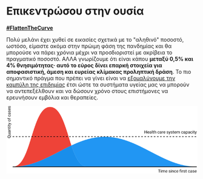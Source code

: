 # Επικεντρώσου στην ουσία
[**\#FlattenTheCurve**](https://twitter.com/hashtag/FlattenTheCurve?src=hashtag_click) 

Πολύ μελάνι έχει χυθεί σε εικασίες σχετικά με το "αληθινό" ποσοστό, ωστόσο, είμαστε ακόμα στην πρώιμη φάση της πανδημίας και θα μπορούσε 
 να πάρει χρόνια μέχρι να προσδιοριστεί με ακρίβεια το πραγματικό ποσοστό. ΑΛΛΑ γνωρίζουμε ότι είναι κάπου **μεταξύ 0,5% και 4% θνησιμότητας· αυτό το εύρος δίνει επαρκή στοιχεία
 για αποφασιστική, άμεση και ευρείας κλίμακας προληπτική δράση**. Το πιο σημαντικό πράγμα που πρέπει να γίνει είναι να [εξομαλύνουμε την 
 καμπύλη της επιδημίας](https://www.economist.com/briefing/2020/02/29/covid-19-is-now-in-50-countries-and-things-will-get-worse) 
 έτσι ώστε τα συστήματα υγείας μας να μπορούν να αντεπεξέλθουν και να δώσουν χρόνο στους επιστήμονες να ερευνήσουν εμβόλια και θεραπείες. 

![](images/health-system-capacity.svg)
